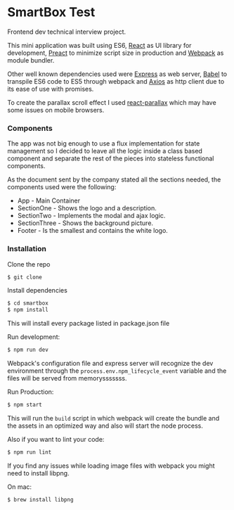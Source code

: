 # SmartBox Test

Frontend dev technical interview project.


This mini application was built using ES6, [React](https://facebook.github.io/react/) as UI library for development, [Preact](https://preactjs.com/) to minimize script size in production and [Webpack](https://webpack.github.io/) as module bundler.  

Other well known dependencies used were [Express](http://expressjs.com/) as web server, [Babel](https://babeljs.io/) to transpile ES6 code to ES5 through webpack and [Axios](https://github.com/mzabriskie/axios) as http client due to its ease of use with promises.

To create the parallax scroll effect I used [react-parallax](https://github.com/RRutsche/react-parallax) which may have some issues on mobile browsers.



### Components

The app was not big enough to use a flux implementation for state management so I decided to leave all the logic inside a class based component and separate the rest of the pieces into stateless functional components.

As the document sent by the company stated all the sections needed, the components used were the following:

* App - Main Container
* SectionOne - Shows the logo and a description.
* SectionTwo - Implements the modal and ajax logic.
* SectionThree - Shows the background picture.
* Footer - Is the smallest and contains the white logo.



### Installation


Clone the repo

```sh
$ git clone
```

Install dependencies

```sh
$ cd smartbox
$ npm install
```
This will install every package listed in package.json file


Run development:

```sh
$ npm run dev
```

Webpack's configuration file and express server will recognize the dev environment through the `process.env.npm_lifecycle_event` variable and the files will be served from memorysssssss.


Run Production:

```sh
$ npm start
```

This will run the `build` script in which webpack will create the bundle and the assets in an optimized way and also will start the node process.


Also if you want to lint your code:

```sh
$ npm run lint
```


If you find any issues while loading image files with webpack you might need to install libpng.

On mac:

```sh
$ brew install libpng
```
